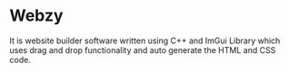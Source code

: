 # Webzy
It is website builder software written using C++ and ImGui Library which uses drag and drop functionality and auto generate the HTML and CSS code.
